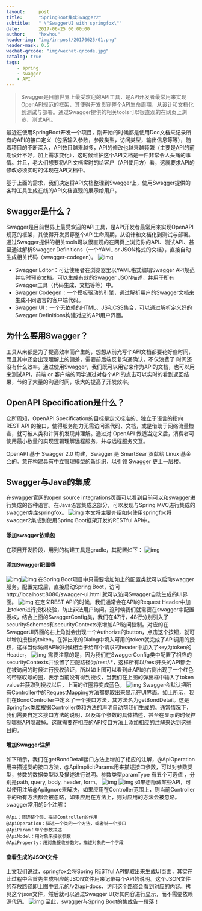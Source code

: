 ```yaml
---
layout:     post
title:      "SpringBoot集成Swagger2"
subtitle:   " \"SwaggerUI with springfox\""
date:       2017-06-25 00:00:00
author:     "hxwhou"
header-img: "img/in-post/20170625/01.png"
header-mask: 0.5
wechat-qrcode: "img/wechat-qrcode.jpg"
catalog: true
tags:
    - spring
    - swagger
    - API
---
```

>Swagger是目前世界上最受欢迎的API工具，是API开发者最常用来实现OpenAPI规范的框架，其使得开发贯穿整个API生命周期，从设计和文档化到测试与部署。通过Swagger提供的相关tools可以很直观的在网页上浏览、测试API。

最近在使用SpringBoot开发一个项目，刚开始的时候都是使用Doc文档来记录所有的API的接口定义（包括输入参数，参数类型，访问类型，输出信息等等），随着项目的不断深入，API数目越来越多，API的修改也越来越频繁（主要是API的前期设计不好，加上需求变化），这时候维护这个API文档是一件非常令人头痛的事情。并且，老大们想要将API文档实时的给客户（API使用方）看，这就要求API的修改必须实时的体现在API文档中。

基于上面的需求，我们决定将API文档整理到Swagger上，使用Swagger提供的各种工具生成在线的API文档直观的展示给用户。

## Swagger是什么？
Swagger是目前世界上最受欢迎的API工具，是API开发者最常用来实现OpenAPI规范的框架，其使得开发贯穿整个API生命周期，从设计和文档化到测试与部署。通过Swagger提供的相关tools可以很直观的在网页上浏览你的API、测试API、甚至通过解析Swagger Definitions（一个YAML or JSON格式的文档），直接自动生成相关代码（swagger-codegen）。
![img](/img/in-post/20170625/02.png)

* Swagger Editor：可让使用者在浏览器里以YAML格式编辑Swagger API规范并实时预览文档。可以生成有效的Swagger JSON描述，并用于所有Swagger工具（代码生成、文档等等）中。
* Swagger Codegen：一个模板驱动的引擎，通过解析用户的Swagger文档来生成不同语言的客户端代码。
* Swagger UI：一个无依赖的HTML、JS和CSS集合，可以通过解析定义好的Swagger Definitions构建对应的API用户界面。

## 为什么要用Swagger？
工具从来都是为了提高效率而产生的，想想从前光写个API文档都要花好些时间，而且其中还会出现理解上的偏差，需要前后端反复沟通确认，不仅浪费了 时间还没有什么效率。通过使用Swagger，我们既可以用它来作为API的文档，也可以用来测试API，前端 or 客户端的同学通过对各个API的点击可以实时的看到返回结果，节约了大量的沟通时间，极大的提高了开发效率。
## OpenAPI Specification是什么？
众所周知，OpenAPI Specification的目标是定义标准的、独立于语言的指向 REST API 的接口，使得服务能力无需访问源代码、文档，或是借助于网络流量检查，就可被人类和计算机发现并理解。通过对 OpenAPI 做适当定义后，消费者可使用最小数量的实现逻辑理解远程服务，并与远程服务交互。

OpenAPI 基于 Swagger 2.0 构建，Swagger 是 SmartBear 贡献给 Linux 基金会的。意在构建具有中立管理模型的新组织，以引领 Swagger 更上一层楼。

## Swagger与Java的集成
在swagger官网的open source integrations页面可以看到目前可以和swagger进行集成的各种语言。在Java语言集成这部分，可以发现与Spring MVC进行集成的swagger类库springfox。
![img](/img/in-post/20170625/03.png)
本文将主要介绍如何使用springfox将swagger2集成到使用Spring Boot框架开发的RESTful API中。

#### 添加swagger依赖包
在项目开发阶段，用到的构建工具是gradle，其配置如下：
![img](/img/in-post/20170625/04.png)
#### 添加Swagger配置类
![img](/img/in-post/20170625/05.png)![img](/img/in-post/20170625/06.png)
在Spring Boot项目中只需要增加如上的配置类就可以启动swagger服务。配置完成后，直接启动Spring Boot，访问http://localhost:8080/swagger-ui.html 就可以访问Swagger自动生成的UI界面。
![img](/img/in-post/20170625/07.png)
在定义REST API的时候，我们通常会在API的Request Header中加上token进行授权校验，防止非法用户访问。这时候我们就需要在swagger中配置授权，结合上面的SwaggerConfig类，我们在47行，48行分别引入了securitySchemes和securityContexts来增加API访问控制。对应的在SwaggerUI界面的右上角就会出现一个Authorize的button，点击这个按钮，就可以增加授权的token。在弹出来的Dialog中填入可用的token就完成了API调用的授权，这样当你访问API的时候相当于给每个请求的header中加入了key为token的Header。
![img](/img/in-post/20170625/08.png)
需要注意的是，因为我们在SwaggerConfig类中配置了相应的securityContexts并设置了匹配路径为/rest/.*，这样所有以/rest开头的API都会在被访问的时候进行授权验证，所以如上图可以看到此API的右侧出现了一个红色的带感叹号的圈，表示当前没有得到授权，当我们在上图的弹出框中输入了token value并获取到授权以后，上面的红圈将变成蓝色。
![img](/img/in-post/20170625/09.png)
Swagger会默认把所有Controller中的RequestMapping方法都提取出来显示在UI界面。如上所示，我们在BondController中定义了一个接口方法，其方法名为getBondDetail。这是Springfox类库根据Controller类和方法的声明自动帮我们生成的。通常情况下，我们需要自定义接口方法的说明，以及每个参数的具体描述，甚至在显示的时候控制哪些API隐藏掉。这就需要在相应的API接口方法上添加相应的注解来达到这些目的。

#### 增加Swagger注解
如下所示，我们在getBondDetail接口方法上增加了相应的注解，@ApiOperation用来描述类的接口方法，@ApiImplicitParams用来描述接口参数，可以对参数类型，参数的数据类型以及描述进行说明。参数类型paramType 有五个可选值 ，分别是path, query, body, header, form。
![img](/img/in-post/20170625/10.png)
![img](/img/in-post/20170625/11.png)
如果想隐藏某些API，可以使用注解@ApiIgnore来解决，如果应用在Controller范围上，则当前Controller中的所有方法都会被忽略，如果应用在方法上，则对应用的方法会被忽略。
swagger常用的5个注解：

```
@Api：修饰整个类，描述Controller的作用
@ApiOperation：描述一个类的一个方法，或者说一个接口
@ApiParam：单个参数描述
@ApiModel：用对象来接收参数
@ApiProperty：用对象接收参数时，描述对象的一个字段
```
#### 查看生成的JSON文件
上文我们说过，springfox会将Spring RESTful API提取出来生成UI页面，其实在此过程中会首先生成相应的JSON文件用来记录每个API的说明。这个JSON文件的存放路径即上图中显示的/v2/api-docs，访问这个路径会看到对应的内容。拷贝这个json文件，然后就可以通过Swagger UI对其内容进行显示，而不需要依赖源代码。
![img](/img/in-post/20170625/12.png)
至此，swagger与Spring Boot的集成告一段落！

